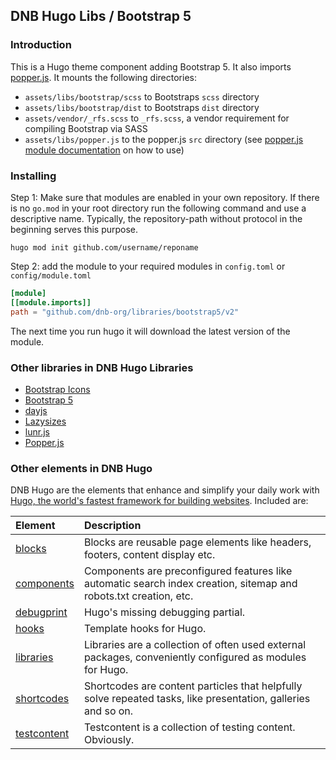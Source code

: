 ## DNB Hugo Libs / Bootstrap 5

### Introduction

This is a Hugo theme component adding Bootstrap 5. It also imports [popper.js](https://github.com/dnb-org/libraries/tree/main/popper.js). It mounts the following directories:

-   `assets/libs/bootstrap/scss` to Bootstraps `scss` directory
-   `assets/libs/bootstrap/dist` to Bootstraps `dist` directory
-   `assets/vendor/_rfs.scss` to `_rfs.scss`, a vendor requirement for compiling Bootstrap via SASS
-   `assets/libs/popper.js` to the popper.js `src` directory (see [popper.js module documentation](https://github.com/dnb-org/libraries/tree/main/popper.js) on how to use)

### Installing

Step 1: Make sure that modules are enabled in your own repository. If there is no `go.mod` in your root directory run the following command and use a descriptive name. Typically, the repository-path without protocol in the beginning serves this purpose.

```shell script
hugo mod init github.com/username/reponame
```

Step 2: add the module to your required modules in `config.toml` or `config/module.toml`

```toml
[module]
[[module.imports]]
path = "github.com/dnb-org/libraries/bootstrap5/v2"
```

The next time you run hugo it will download the latest version of the module.

### Other libraries in DNB Hugo Libraries

-   [Bootstrap Icons](https://github.com/dnb-org/libraries/tree/main/bootstrap-icons)
-   [Bootstrap 5](https://github.com/dnb-org/libraries/tree/main/bootstrap5)
-   [dayjs](https://github.com/dnb-org/libraries/tree/main/dayjs)
-   [Lazysizes](https://github.com/dnb-org/libraries/tree/main/lazysizes)
-   [lunr.js](https://github.com/dnb-org/libraries/tree/main/lunr.js)
-   [Popper.js](https://github.com/dnb-org/libraries/tree/main/popper.js)

### Other elements in DNB Hugo

DNB Hugo are the elements that enhance and simplify your daily work with [Hugo, the world's fastest framework for building websites](https://gohugo.io/). Included are:

| Element | Description |
| :--- | :--- |
| [blocks](https://github.com/dnb-org/blocks) | Blocks are reusable page elements like headers, footers, content display etc.|
| [components](https://github.com/dnb-org/components) | Components are preconfigured features like automatic search index creation, sitemap and robots.txt creation, etc. |
| [debugprint](https://github.com/dnb-org/debugprint) | Hugo's missing debugging partial. |
| [hooks](https://github.com/dnb-org/hooks) | Template hooks for Hugo. |
| [libraries](https://github.com/dnb-org/libraries) | Libraries are a collection of often used external packages, conveniently configured as modules for Hugo. |
| [shortcodes](https://github.com/dnb-org/shortcodes) | Shortcodes are content particles that helpfully solve repeated tasks, like presentation, galleries and so on. |
| [testcontent](https://github.com/dnb-org/testcontent) | Testcontent is a collection of testing content. Obviously. |

